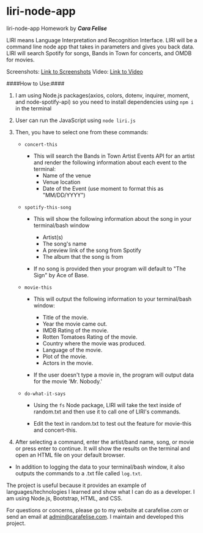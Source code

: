 # liri-node-app
liri-node-app Homework by ***Cara Felise***

LIRI means Language Interpretation and Recognition Interface. LIRI will be a command line node app that takes in parameters and gives you back data. LIRI will search Spotify for songs, Bands in Town for concerts, and OMDB for movies. 

Screenshots: [Link to Screenshots](https://cfcrotty.github.io/liri-node-app/screenshot.html)
Video: [Link to Video](https://cfcrotty.github.io/liri-node-app/screenshot.html)

####How to Use:####
1. I am using Node.js packages(axios, colors, dotenv, inquirer, moment, and node-spotify-api) so you need to install dependencies using `npm i` in the terminal

2. User can run the JavaScript using `node liri.js`

3. Then, you have to select one from these commands:

    - `concert-this`
        * This will search the Bands in Town Artist Events API for an artist and render the following information about each event to the terminal:
            * Name of the venue
            * Venue location
            * Date of the Event (use moment to format this as "MM/DD/YYYY")

    - `spotify-this-song`
        * This will show the following information about the song in your terminal/bash window
            * Artist(s)
            * The song's name
            * A preview link of the song from Spotify
            * The album that the song is from

        * If no song is provided then your program will default to "The Sign" by Ace of Base.

    - `movie-this`

        * This will output the following information to your terminal/bash window:
            * Title of the movie.
            * Year the movie came out.
            * IMDB Rating of the movie.
            * Rotten Tomatoes Rating of the movie.
            * Country where the movie was produced.
            * Language of the movie.
            * Plot of the movie.
            * Actors in the movie.

        * If the user doesn't type a movie in, the program will output data for the movie 'Mr. Nobody.'

    - `do-what-it-says`

        * Using the `fs` Node package, LIRI will take the text inside of random.txt and then use it to call one of LIRI's commands.

        * Edit the text in random.txt to test out the feature for movie-this and concert-this.

4. After selecting a command, enter the artist/band name, song, or movie or press enter to continue. It will show the results on the terminal and open an HTML file on your default browser.



* In addition to logging the data to your terminal/bash window, it also outputs the commands to a .txt file called `log.txt`.


The project is useful because it provides an example of languages/technologies I learned and show what I can do as a developer. I am using Node.js, Bootstrap, HTML, and CSS.

For questions or concerns, please go to my website at carafelise.com or send an email at admin@carafelise.com. I maintain and developed this project.
